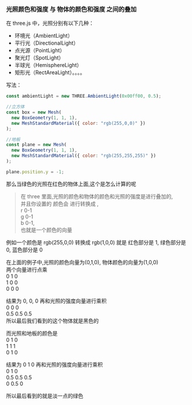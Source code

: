 ### 光照颜色和强度 与 物体的颜色和强度 之间的叠加

在 three.js 中，光照分别有以下几种：

- 环境光（AmbientLight）
- 平行光（DirectionalLight）
- 点光源（PointLight）
- 聚光灯（SpotLight）
- 半球光（HemisphereLight）
- 矩形光（RectAreaLight）。。。。

写法：

```js
const ambientLight = new THREE.AmbientLight(0x00ff00, 0.5);

//立方体
const box = new Mesh(
  new BoxGeometry(1, 1, 1),
  new MeshStandardMaterial({ color: "rgb(255,0,0)" })
);

//地板
const plane = new Mesh(
  new BoxGeometry(1, 1, 1),
  new MeshStandardMaterial({ color: "rgb(255,255,255)" })
);

plane.position.y = -1;
```

那么当绿色的光照在红色的物体上面,这个是怎么计算的呢

> 在 three 里面,光照的颜色和物体的颜色和光照的强度是进行叠加的,<br/>
> 并且你设置的 颜色会 进行转换成 ,<br/>
> r 0-1<br/>
> g 0-1<br/>
> b 0-1,<br/>
> 也就是一个颜色的向量

例如一个颜色是 rgb(255,0,0) 转换成 rgb(1,0,0) 就是 红色部分是 1, 绿色部分是 0, 蓝色部分是 0

在上面的例子中,光照的颜色向量为(0,1,0), 物体颜色的向量为(1,0,0)<br/>
两个向量进行点乘<br/>
0 1 0<br/>
1 0 0<br/>
0 0 0<br/>

结果为 0, 0, 0 再和光照的强度向量进行乘积<br/>
0 0 0<br/>
0.5 0.5 0.5<br/>
所以最后我们看到的这个物体就是黑色的<br/>

而光照和地板的颜色是<br/>
0 1 0<br/>
1 1 1<br/>
0 1 0<br/>

结果为 0 1 0 再和光照的强度向量进行乘积<br/>
0 1 0<br/>
0.5 0.5 0.5<br/>
0 0.5 0<br/>

所以最后看到的就是淡一点的绿色<br/>
